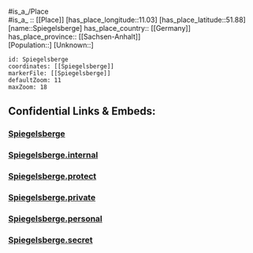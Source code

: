 ﻿---
location: [51.88,11.03] 
mapzoom: [7,12] 
mapmarker: city 
type: City
tags:
- geo/City


SpocWebEntityId: 34413
isDeleted: false
confidential: public

---
#is_a_/Place  
#is_a_ :: [[Place]] 
[has_place_longitude::11.03] 
[has_place_latitude::51.88] 
[name::Spiegelsberge] 
has_place_country:: [[Germany]]  
has_place_province:: [[Sachsen-Anhalt]]  
[Population::] 
[Unknown::] 


```leaflet
id: Spiegelsberge
coordinates: [[Spiegelsberge]] 
markerFile: [[Spiegelsberge]] 
defaultZoom: 11 
maxZoom: 18
```


## Confidential Links & Embeds: 

### [Spiegelsberge](/_public/Earth/Continent/Europe/Europe~Central/Germany/Germany~East/Sachsen-Anhalt/counties~SA/Harz/cities~Harz/Halberstadt/City/Spiegelsberge.md) 

### [Spiegelsberge.internal](/_internal/Earth/Continent/Europe/Europe~Central/Germany/Germany~East/Sachsen-Anhalt/counties~SA/Harz/cities~Harz/Halberstadt/City/Spiegelsberge.internal.md) 

### [Spiegelsberge.protect](/_protect/Earth/Continent/Europe/Europe~Central/Germany/Germany~East/Sachsen-Anhalt/counties~SA/Harz/cities~Harz/Halberstadt/City/Spiegelsberge.protect.md) 

### [Spiegelsberge.private](/_private/Earth/Continent/Europe/Europe~Central/Germany/Germany~East/Sachsen-Anhalt/counties~SA/Harz/cities~Harz/Halberstadt/City/Spiegelsberge.private.md) 

### [Spiegelsberge.personal](/_personal/Earth/Continent/Europe/Europe~Central/Germany/Germany~East/Sachsen-Anhalt/counties~SA/Harz/cities~Harz/Halberstadt/City/Spiegelsberge.personal.md) 

### [Spiegelsberge.secret](/_secret/Earth/Continent/Europe/Europe~Central/Germany/Germany~East/Sachsen-Anhalt/counties~SA/Harz/cities~Harz/Halberstadt/City/Spiegelsberge.secret.md) 
